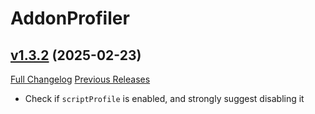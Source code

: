 # AddonProfiler

## [v1.3.2](https://github.com/NumyAddon/AddonProfiler/tree/v1.3.2) (2025-02-23)
[Full Changelog](https://github.com/NumyAddon/AddonProfiler/compare/v1.3.1...v1.3.2) [Previous Releases](https://github.com/NumyAddon/AddonProfiler/releases)

- Check if `scriptProfile` is enabled, and strongly suggest disabling it  
